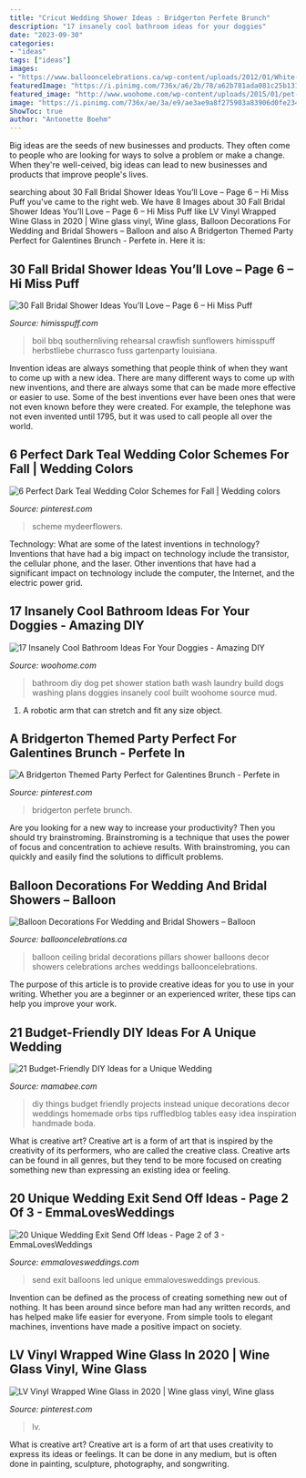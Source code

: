 ```yaml
---
title: "Cricut Wedding Shower Ideas : Bridgerton Perfete Brunch"
description: "17 insanely cool bathroom ideas for your doggies"
date: "2023-09-30"
categories:
- "ideas"
tags: ["ideas"]
images:
- "https://www.ballooncelebrations.ca/wp-content/uploads/2012/01/White-Pillars.jpg"
featuredImage: "https://i.pinimg.com/736x/a6/2b/78/a62b781ada081c25b1310c08e9e75052.jpg"
featured_image: "http://www.woohome.com/wp-content/uploads/2015/01/pet-bathroom-ideas-woohome-13.jpg"
image: "https://i.pinimg.com/736x/ae/3a/e9/ae3ae9a8f275903a83906d0fe234163b.jpg"
ShowToc: true
author: "Antonette Boehm"
---
```



Big ideas are the seeds of new businesses and products. They often come to people who are looking for ways to solve a problem or make a change. When they're well-ceived, big ideas can lead to new businesses and products that improve people's lives.

	

		
searching about 30 Fall Bridal Shower Ideas You’ll Love – Page 6 – Hi Miss Puff you've came to the right web. We have 8 Images about 30 Fall Bridal Shower Ideas You’ll Love – Page 6 – Hi Miss Puff like LV Vinyl Wrapped Wine Glass in 2020 | Wine glass vinyl, Wine glass, Balloon Decorations For Wedding and Bridal Showers – Balloon and also A Bridgerton Themed Party Perfect for Galentines Brunch - Perfete in. Here it is:
		
    
## 30 Fall Bridal Shower Ideas You’ll Love – Page 6 – Hi Miss Puff

<img loading=lazy src="https://www.himisspuff.com/wp-content/uploads/2017/07/Fall-Bridal-Shower-Idea-30.jpg" onerror="this.onerror=null;this.src='https://tse3.mm.bing.net/th?id=OIP.Yae2MBef_bGeM8L9EQH2xgHaLH&amp;pid=15.1';" alt="30 Fall Bridal Shower Ideas You’ll Love – Page 6 – Hi Miss Puff">

_Source: himisspuff.com_

>boil bbq southernliving rehearsal crawfish sunflowers himisspuff herbstliebe churrasco fuss gartenparty louisiana. 

	

Invention ideas are always something that people think of when they want to come up with a new idea. There are many different ways to come up with new inventions, and there are always some that can be made more effective or easier to use. Some of the best inventions ever have been ones that were not even known before they were created. For example, the telephone was not even invented until 1795, but it was used to call people all over the world.

    
## 6 Perfect Dark Teal Wedding Color Schemes For Fall | Wedding Colors

<img loading=lazy src="https://i.pinimg.com/736x/5f/76/4a/5f764a55d1b7808adaae95280b4f9655.jpg" onerror="this.onerror=null;this.src='https://tse1.mm.bing.net/th?id=OIP.V5S1rQub2lH1NV7ltWl0bwHaLG&amp;pid=15.1';" alt="6 Perfect Dark Teal Wedding Color Schemes for Fall | Wedding colors">

_Source: pinterest.com_

>scheme mydeerflowers. 

	

Technology: What are some of the latest inventions in technology?
Inventions that have had a big impact on technology include the transistor, the cellular phone, and the laser. Other inventions that have had a significant impact on technology include the computer, the Internet, and the electric power grid.

    
## 17 Insanely Cool Bathroom Ideas For Your Doggies - Amazing DIY

<img loading=lazy src="http://www.woohome.com/wp-content/uploads/2015/01/pet-bathroom-ideas-woohome-13.jpg" onerror="this.onerror=null;this.src='https://tse3.mm.bing.net/th?id=OIP.eOH9lJkgUd1togKCoT1S7AHaLH&amp;pid=15.1';" alt="17 Insanely Cool Bathroom Ideas For Your Doggies - Amazing DIY">

_Source: woohome.com_

>bathroom diy dog pet shower station bath wash laundry build dogs washing plans doggies insanely cool built woohome source mud. 

	

1. A robotic arm that can stretch and fit any size object.

    
## A Bridgerton Themed Party Perfect For Galentines Brunch - Perfete In

<img loading=lazy src="https://i.pinimg.com/736x/ae/3a/e9/ae3ae9a8f275903a83906d0fe234163b.jpg" onerror="this.onerror=null;this.src='https://tse1.mm.bing.net/th?id=OIP.m4soE9-eZXRlMdELJNnjeQHaLH&amp;pid=15.1';" alt="A Bridgerton Themed Party Perfect for Galentines Brunch - Perfete in">

_Source: pinterest.com_

>bridgerton perfete brunch. 

	

Are you looking for a new way to increase your productivity? Then you should try brainstroming. Brainstroming is a technique that uses the power of focus and concentration to achieve results. With brainstroming, you can quickly and easily find the solutions to difficult problems.

    
## Balloon Decorations For Wedding And Bridal Showers – Balloon

<img loading=lazy src="https://www.ballooncelebrations.ca/wp-content/uploads/2012/01/White-Pillars.jpg" onerror="this.onerror=null;this.src='https://tse3.mm.bing.net/th?id=OIP.kReXD6X0VZPjeh_c09mwVwHaHa&amp;pid=15.1';" alt="Balloon Decorations For Wedding and Bridal Showers – Balloon">

_Source: ballooncelebrations.ca_

>balloon ceiling bridal decorations pillars shower balloons decor showers celebrations arches weddings ballooncelebrations. 

	

The purpose of this article is to provide creative ideas for you to use in your writing. Whether you are a beginner or an experienced writer, these tips can help you improve your work.

    
## 21 Budget-Friendly DIY Ideas For A Unique Wedding

<img loading=lazy src="https://mamabee.com/wp-content/uploads/2015/10/82.jpg" onerror="this.onerror=null;this.src='https://tse4.mm.bing.net/th?id=OIP.nVLMnMLVxOmZjSdyiTAz-wHaLH&amp;pid=15.1';" alt="21 Budget-Friendly DIY Ideas for a Unique Wedding">

_Source: mamabee.com_

>diy things budget friendly projects instead unique decorations decor weddings homemade orbs tips ruffledblog tables easy idea inspiration handmade boda. 

	

What is creative art?
Creative art is a form of art that is inspired by the creativity of its performers, who are called the creative class. Creative arts can be found in all genres, but they tend to be more focused on creating something new than expressing an existing idea or feeling.

    
## 20 Unique Wedding Exit Send Off Ideas - Page 2 Of 3 - EmmaLovesWeddings

<img loading=lazy src="http://emmalovesweddings.com/wp-content/uploads/2017/08/LED-Balloons-Wedding-Send-Off-Exit-Ideas.jpg" onerror="this.onerror=null;this.src='https://tse4.mm.bing.net/th?id=OIP.2HEAkBqr98VrqC1LGF7I2QDMEy&amp;pid=15.1';" alt="20 Unique Wedding Exit Send Off Ideas - Page 2 of 3 - EmmaLovesWeddings">

_Source: emmalovesweddings.com_

>send exit balloons led unique emmalovesweddings previous. 

	

Invention can be defined as the process of creating something new out of nothing. It has been around since before man had any written records, and has helped make life easier for everyone. From simple tools to elegant machines, inventions have made a positive impact on society.

    
## LV Vinyl Wrapped Wine Glass In 2020 | Wine Glass Vinyl, Wine Glass

<img loading=lazy src="https://i.pinimg.com/736x/a6/2b/78/a62b781ada081c25b1310c08e9e75052.jpg" onerror="this.onerror=null;this.src='https://tse3.mm.bing.net/th?id=OIP.9KeaqVHe6HE_g8MFSgJBlgHaJ3&amp;pid=15.1';" alt="LV Vinyl Wrapped Wine Glass in 2020 | Wine glass vinyl, Wine glass">

_Source: pinterest.com_

>lv. 

	

What is creative art?
Creative art is a form of art that uses creativity to express its ideas or feelings. It can be done in any medium, but is often done in painting, sculpture, photography, and songwriting.

